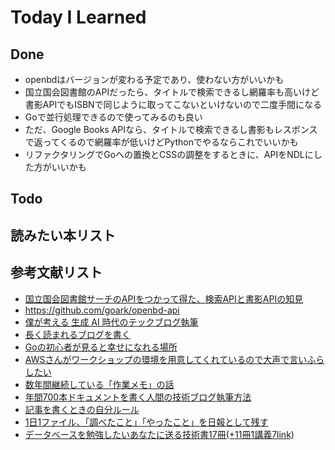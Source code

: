 # Today I Learned

## Done
- openbdはバージョンが変わる予定であり、使わない方がいいかも
- 国立国会図書館のAPIだったら、タイトルで検索できるし網羅率も高いけど書影APIでもISBNで同じように取ってこないといけないので二度手間になる
- Goで並行処理できるので使ってみるのも良い
- ただ、Google Books APIなら、タイトルで検索できるし書影もレスポンスで返ってくるので網羅率が低いけどPythonでやるならこれでいいかも
- リファクタリングでGoへの置換とCSSの調整をするときに、APIをNDLにした方がいいかも

## Todo

## 読みたい本リスト

## 参考文献リスト
- [国立国会図書館サーチのAPIをつかって得た、検索APIと書影APIの知見](https://zenn.dev/chot/articles/24ea6186c029b0)
- https://github.com/goark/openbd-api
- [僕が考える 生成 AI 時代のテックブログ執筆](https://zenn.dev/cloud_ace/articles/tech-blogging-generative-ai)
- [長く読まれるブログを書く](https://zenn.dev/socialdog/articles/tips-for-writing-blog)
- [Goの初心者が見ると幸せになれる場所](https://qiita.com/tenntenn/items/0e33a4959250d1a55045)
- [AWSさんがワークショップの環境を用意してくれているので大声で言いふらしたい](https://qiita.com/moritalous/items/4ac5f68cc7ccabfe3788)
- [数年間継続している「作業メモ」の話](https://zenn.dev/akase244/articles/e448e7562ec190)
- [年間700本ドキュメントを書く人間の技術ブログ執筆方法](https://zenn.dev/levtech/articles/9c33c2f6aca805)
- [記事を書くときの自分ルール](https://zenn.dev/suzuki_hoge/articles/2022-12-output-my-rule-37db5df201ba16)
- [1日1ファイル、「調べたこと」「やったこと」を日報として残す](https://www.gorou.style/articles/2022/04/writing-daily-reports/)
- [データベースを勉強したいあなたに送る技術書17冊(+11冊1講義7link)](https://zenn.dev/levtech/articles/9ab9eea13a826d)